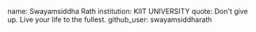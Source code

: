 
name: Swayamsiddha Rath 
institution: KIIT UNIVERSITY
quote: Don't give up. Live your life to the fullest.
github_user: swayamsiddharath

